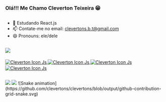 ### Olá!!! Me Chamo Cleverton Teixeira 😁
##

- 🌱 Estudando React.js
- 📫 Contate-me no email: clevertons.b.t@gmail.com
- 😄 Pronouns: ele/dele
## 

<div>
   <a href="https://github.com/ClevertonS"/>
   <img height="150em" src="https://github-readme-stats.vercel.app/api/top-langs/?username=ClevertonS&layout=compact&langs_count=16&theme=github_dark"/>
</div>

<div style="display": inline_block"/><br/>
  <img align="center" alt="Cleverton Icon Js" height="40" width="50" src="https://cdn.jsdelivr.net/gh/devicons/devicon/icons/javascript/javascript-original.svg">
  <img align="center" alt="Cleverton Icon Js" height="40" width="50" src="https://cdn.jsdelivr.net/gh/devicons/devicon/icons/html5/html5-original.svg">
  <img align="center" alt="Cleverton Icon Js" height="40" width="50" src="https://cdn.jsdelivr.net/gh/devicons/devicon/icons/css3/css3-original.svg">
  <img align="center" alt="Cleverton Icon Js" height="40" width="50" src="https://cdn.jsdelivr.net/gh/devicons/devicon/icons/react/react-original.svg">
<div/>

##																																																														
<div>
	<a href="https://www.linkedin.com/in/cleverton-teixeira-261672209/" target="_blank"><img src="https://img.shields.io/badge/LinkedIn-0077B5?style=for-the-badge&logo=linkedin&logoColor=white" target="_blank"></a>
	<a href="mailto:clevertons.b.t@gmail.com" target="_blank"><img src="https://img.shields.io/badge/Gmail-D14836?style=for-the-badge&logo=gmail&logoColor=white" target="_blank"></a>
	![Snake animation](https://github.com/clevertons/clevertons/blob/output/github-contribution-grid-snake.svg)
</div>
	
	
	
	
